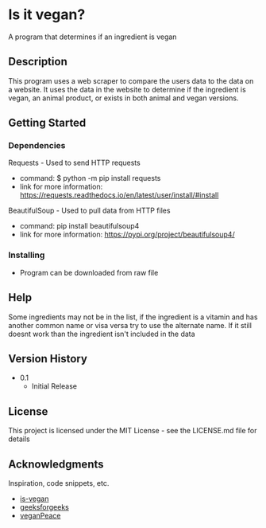 # Is it vegan?

A program that determines if an ingredient is vegan

## Description

This program uses a web scraper to compare the users data to the data on a website. It uses the data in the website to determine if the ingredient is vegan, an animal product, or exists in both animal and vegan versions.

## Getting Started

### Dependencies

Requests - Used to send HTTP requests
* command: $ python -m pip install requests
* link for more information: https://requests.readthedocs.io/en/latest/user/install/#install

BeautifulSoup - Used to pull data from HTTP files
* command: pip install beautifulsoup4
* link for more information: https://pypi.org/project/beautifulsoup4/ 

### Installing

* Program can be downloaded from raw file

## Help

Some ingredients may not be in the list, if the ingredient is a vitamin and has another common name or 
visa versa try to use the alternate name. If it still doesnt work than the ingredient isn't included in 
the data

## Version History

* 0.1
    * Initial Release

## License

This project is licensed under the MIT License - see the LICENSE.md file for details

## Acknowledgments

Inspiration, code snippets, etc.
* [is-vegan](https://github.com/hmontazeri/is-vegan)
* [geeksforgeeks](https://www.geeksforgeeks.org/python-web-scraping-tutorial/)
* [veganPeace](https://www.veganpeace.com/ingredients/ingredients.htm)
